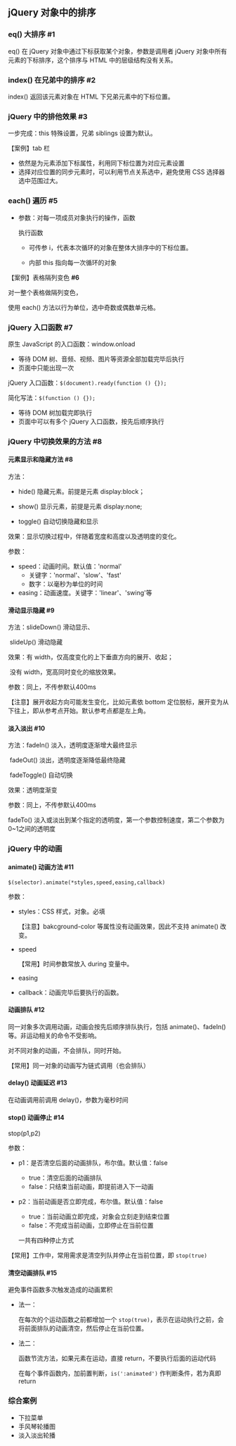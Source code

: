 ##  jQuery 对象中的排序

### eq() 大排序 #1

eq() 在 jQuery 对象中通过下标获取某个对象，参数是调用者 jQuery 对象中所有元素的下标排序，这个排序与 HTML 中的层级结构没有关系。

### index() 在兄弟中的排序 #2

index() 返回该元素对象在 HTML 下兄弟元素中的下标位置。

### jQuery 中的排他效果 #3

一步完成：this 特殊设置，兄弟 siblings 设置为默认。

【案例】tab 栏

- 依然是为元素添加下标属性，利用同下标位置为对应元素设置
- 选择对应位置的同步元素时，可以利用节点关系选中，避免使用 CSS 选择器选中范围过大。

### each() 遍历 #5

- 参数：对每一项成员对象执行的操作，函数

  执行函数

  - 可传参 i，代表本次循环的对象在整体大排序中的下标位置。

  - 内部 this 指向每一次循环的对象

【案例】表格隔列变色 **#6**

对一整个表格做隔列变色，

使用 each() 方法以行为单位，选中奇数或偶数单元格。

### jQuery 入口函数 #7

原生 JavaScript 的入口函数：window.onload

- 等待 DOM 树、音频、视频、图片等资源全部加载完毕后执行
- 页面中只能出现一次

jQuery 入口函数：`$(document).ready(function () {});`

简化写法：`$(function () {});`

- 等待 DOM 树加载完即执行
- 页面中可以有多个 jQuery 入口函数，按先后顺序执行

### jQuery 中切换效果的方法 #8

#### 元素显示和隐藏方法 #8

方法：

- hide() 隐藏元素。前提是元素 display:block；

- show() 显示元素，前提是元素 display:none;
- toggle() 自动切换隐藏和显示

效果：显示切换过程中，伴随着宽度和高度以及透明度的变化。

参数：

- speed：动画时间。默认值：'normal'
  - 关键字：'normal'、'slow'、'fast'
  - 数字：以毫秒为单位的时间
- easing：动画速度。关键字：'linear'、'swing'等

#### 滑动显示隐藏 #9

方法：slideDown() 滑动显示、

​	slideUp() 滑动隐藏

效果：有 width，仅高度变化的上下垂直方向的展开、收起；

​	没有 width，宽高同时变化的缩放效果。

参数：同上，不传参默认400ms

【注意】展开收起方向可能发生变化，比如元素依 bottom 定位脱标，展开变为从下往上，即从参考点开始。默认参考点都是左上角。

#### 淡入淡出 #10

方法：fadeIn() 淡入，透明度逐渐增大最终显示

​	fadeOut() 淡出，透明度逐渐降低最终隐藏

​	fadeToggle() 自动切换

效果：透明度渐变

参数：同上，不传参默认400ms



fadeTo() 淡入或淡出到某个指定的透明度，第一个参数控制速度，第二个参数为0~1之间的透明度

### jQuery 中的动画 

#### animate() 动画方法 #11

`$(selector).animate(*styles,speed,easing,callback)`

参数：

- styles：CSS 样式，对象。必填

  【注意】bakcground-color 等属性没有动画效果，因此不支持 animate() 改变。

- speed

  【常用】时间参数常放入 during 变量中。

- easing

- callback：动画完毕后要执行的函数。

#### 动画排队 #12

同一对象多次调用动画，动画会按先后顺序排队执行，包括 animate()、fadeIn() 等。非运动相关的命令不受影响。

对不同对象的动画，不会排队，同时开始。

【常用】同一对象的动画写为链式调用（也会排队）

#### delay() 动画延迟 #13

在动画调用前调用 delay()，参数为毫秒时间

#### stop() 动画停止 #14

stop(p1,p2)

参数：

- p1：是否清空后面的动画排队，布尔值。默认值：false
  - true：清空后面的动画排队
  - false：只结束当前动画，即提前进入下一动画

- p2：当前动画是否立即完成，布尔值。默认值：false

  - true：当前动画立即完成，对象会立刻走到结束位置
  - false：不完成当前动画，立即停止在当前位置

  一共有四种停止方式

【常用】工作中，常用需求是清空列队并停止在当前位置，即 `stop(true)`

#### 清空动画排队 #15

避免事件函数多次触发造成的动画累积

- 法一：

  在每次的个运动函数之前都增加一个 `stop(true)`，表示在运动执行之前，会将前面排队的动画清空，然后停止在当前位置。

- 法二：

  函数节流方法，如果元素在运动，直接 return，不要执行后面的运动代码

  在每个事件函数内，加前置判断，`is(':animated')` 作判断条件，若为真即 return

### 综合案例 

- 下拉菜单 
- 手风琴轮播图
- 淡入淡出轮播